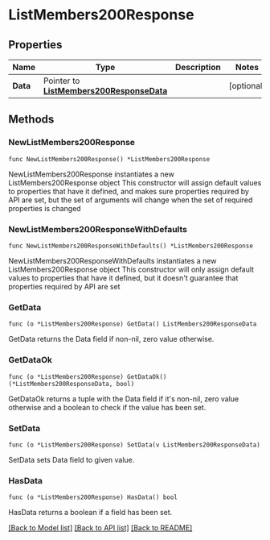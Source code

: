 # ListMembers200Response

## Properties

Name | Type | Description | Notes
------------ | ------------- | ------------- | -------------
**Data** | Pointer to [**ListMembers200ResponseData**](ListMembers200ResponseData.md) |  | [optional] 

## Methods

### NewListMembers200Response

`func NewListMembers200Response() *ListMembers200Response`

NewListMembers200Response instantiates a new ListMembers200Response object
This constructor will assign default values to properties that have it defined,
and makes sure properties required by API are set, but the set of arguments
will change when the set of required properties is changed

### NewListMembers200ResponseWithDefaults

`func NewListMembers200ResponseWithDefaults() *ListMembers200Response`

NewListMembers200ResponseWithDefaults instantiates a new ListMembers200Response object
This constructor will only assign default values to properties that have it defined,
but it doesn't guarantee that properties required by API are set

### GetData

`func (o *ListMembers200Response) GetData() ListMembers200ResponseData`

GetData returns the Data field if non-nil, zero value otherwise.

### GetDataOk

`func (o *ListMembers200Response) GetDataOk() (*ListMembers200ResponseData, bool)`

GetDataOk returns a tuple with the Data field if it's non-nil, zero value otherwise
and a boolean to check if the value has been set.

### SetData

`func (o *ListMembers200Response) SetData(v ListMembers200ResponseData)`

SetData sets Data field to given value.

### HasData

`func (o *ListMembers200Response) HasData() bool`

HasData returns a boolean if a field has been set.


[[Back to Model list]](../README.md#documentation-for-models) [[Back to API list]](../README.md#documentation-for-api-endpoints) [[Back to README]](../README.md)


